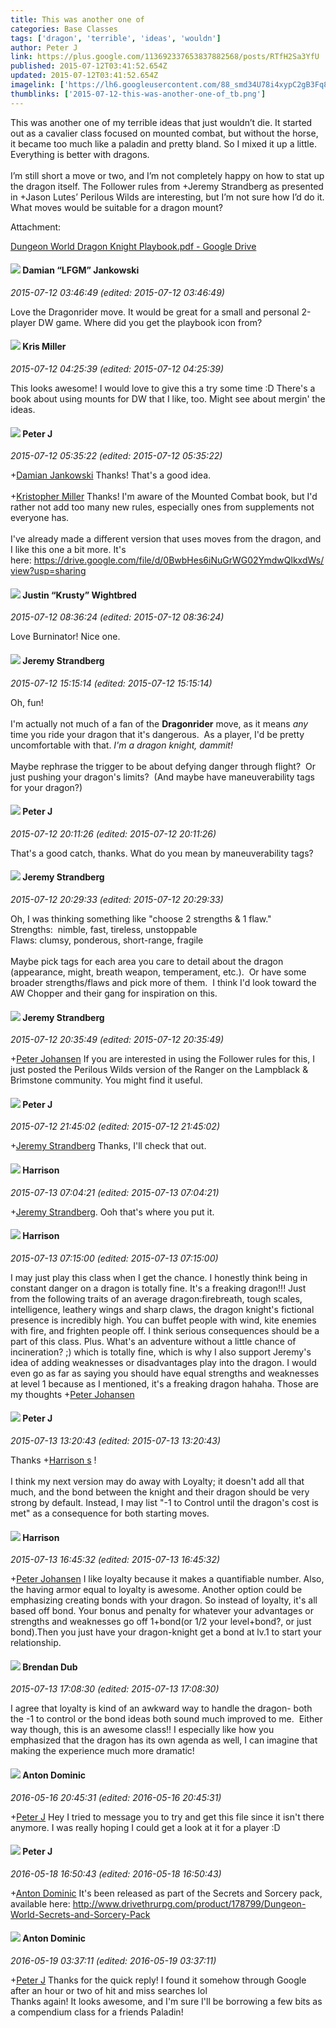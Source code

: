 ```yaml
---
title: This was another one of
categories: Base Classes
tags: ['dragon', 'terrible', 'ideas', 'wouldn']
author: Peter J
link: https://plus.google.com/113692337653837882568/posts/RTfH2Sa3YfU
published: 2015-07-12T03:41:52.654Z
updated: 2015-07-12T03:41:52.654Z
imagelink: ['https://lh6.googleusercontent.com/88_smd34U78i4xypC2gB3Fq82-YMA-zpirqzIxCkZ2z_cR-EVXJ_aW2hTVUMaEW7-e0coIyHMrecMfoFNk2BHCFo4Xh7mcrHVsShBc6TqsYTwSJ8Q77zVpipDo-qIYIcm_Dqnc7C=s1600']
thumblinks: ['2015-07-12-this-was-another-one-of_tb.png']
---
```


This was another one of my terrible ideas that just wouldn’t die. It started out as a cavalier class focused on mounted combat, but without the horse, it became too much like a paladin and pretty bland. So I mixed it up a little. Everything is better with dragons.<br /><br />I’m still short a move or two, and I’m not completely happy on how to stat up the dragon itself. The Follower rules from +Jeremy Strandberg as presented in +Jason Lutes’ Perilous Wilds are interesting, but I’m not sure how I’d do it. What moves would be suitable for a dragon mount?


Attachment:

<a href='https://drive.google.com/file/d/0BwbHes6iNuGrOHp1MjhzemV4b28/view?usp=sharing'>Dungeon World Dragon Knight Playbook.pdf - Google Drive</a>


<div id='comment z13dv12pwnzasfbom04cihx5it3pexugm20'>
  <h4><img src='{{site.baseurl}}//images/avatars/100476170927206311405_photo.jpg'> Damian “LFGM” Jankowski</h4>
      <p><cite>2015-07-12 03:46:49 (edited: 2015-07-12 03:46:49)</cite></p>
        <p>Love the Dragonrider move. It would be great for a small and personal 2-player DW game. Where did you get the playbook icon from?</p>
</div>
        

<div id='comment z13dv12pwnzasfbom04cihx5it3pexugm20'>
  <h4><img src='{{site.baseurl}}//images/avatars/114185930016429813045_photo.jpg'> Kris Miller</h4>
      <p><cite>2015-07-12 04:25:39 (edited: 2015-07-12 04:25:39)</cite></p>
        <p>This looks awesome! I would love to give this a try some time :D There&#39;s a book about using mounts for DW that I like, too. Might see about mergin&#39; the ideas.</p>
</div>
        

<div id='comment z13dv12pwnzasfbom04cihx5it3pexugm20'>
  <h4><img src='{{site.baseurl}}//images/avatars/113692337653837882568_photo.jpg'> Peter J</h4>
      <p><cite>2015-07-12 05:35:22 (edited: 2015-07-12 05:35:22)</cite></p>
        <p><span class="proflinkWrapper"><span class="proflinkPrefix">+</span><a class="proflink" href="https://plus.google.com/100476170927206311405" oid="100476170927206311405">Damian Jankowski</a></span> Thanks! That&#39;s a good idea.<br /><br /><span class="proflinkWrapper"><span class="proflinkPrefix">+</span><a class="proflink" href="https://plus.google.com/114185930016429813045" oid="114185930016429813045">Kristopher Miller</a></span> Thanks! I&#39;m aware of the Mounted Combat book, but I&#39;d rather not add too many new rules, especially ones from supplements not everyone has.<br /><br />I&#39;ve already made a different version that uses moves from the dragon, and I like this one a bit more. It&#39;s here: <a href="https://drive.google.com/file/d/0BwbHes6iNuGrWG02YmdwQlkxdWs/view?usp=sharing" class="ot-anchor">https://drive.google.com/file/d/0BwbHes6iNuGrWG02YmdwQlkxdWs/view?usp=sharing</a></p>
</div>
        

<div id='comment z13dv12pwnzasfbom04cihx5it3pexugm20'>
  <h4><img src='{{site.baseurl}}//images/avatars/116619544191940331555_photo.jpg'> Justin “Krusty” Wightbred</h4>
      <p><cite>2015-07-12 08:36:24 (edited: 2015-07-12 08:36:24)</cite></p>
        <p>Love Burninator! Nice one.</p>
</div>
        

<div id='comment z13dv12pwnzasfbom04cihx5it3pexugm20'>
  <h4><img src='{{site.baseurl}}//images/avatars/102595580176380683252_photo.jpg'> Jeremy Strandberg</h4>
      <p><cite>2015-07-12 15:15:14 (edited: 2015-07-12 15:15:14)</cite></p>
        <p>Oh, fun!<br /><br />I&#39;m actually not much of a fan of the <b>Dragonrider</b> move, as it means <i>any</i> time you ride your dragon that it&#39;s dangerous.  As a player, I&#39;d be pretty uncomfortable with that. <i>I&#39;m a dragon knight, dammit!</i><br /><br />Maybe rephrase the trigger to be about defying danger through flight?  Or just pushing your dragon&#39;s limits?  (And maybe have maneuverability tags for your dragon?)</p>
</div>
        

<div id='comment z13dv12pwnzasfbom04cihx5it3pexugm20'>
  <h4><img src='{{site.baseurl}}//images/avatars/113692337653837882568_photo.jpg'> Peter J</h4>
      <p><cite>2015-07-12 20:11:26 (edited: 2015-07-12 20:11:26)</cite></p>
        <p>That&#39;s a good catch, thanks. What do you mean by maneuverability tags?</p>
</div>
        

<div id='comment z13dv12pwnzasfbom04cihx5it3pexugm20'>
  <h4><img src='{{site.baseurl}}//images/avatars/102595580176380683252_photo.jpg'> Jeremy Strandberg</h4>
      <p><cite>2015-07-12 20:29:33 (edited: 2015-07-12 20:29:33)</cite></p>
        <p>Oh, I was thinking something like &quot;choose 2 strengths &amp; 1 flaw.&quot;  <br />Strengths:  nimble, fast, tireless, unstoppable<br />Flaws: clumsy, ponderous, short-range, fragile<br /><br />Maybe pick tags for each area you care to detail about the dragon (appearance, might, breath weapon, temperament, etc.).  Or have some broader strengths/flaws and pick more of them.  I think I&#39;d look toward the AW Chopper and their gang for inspiration on this. </p>
</div>
        

<div id='comment z13dv12pwnzasfbom04cihx5it3pexugm20'>
  <h4><img src='{{site.baseurl}}//images/avatars/102595580176380683252_photo.jpg'> Jeremy Strandberg</h4>
      <p><cite>2015-07-12 20:35:49 (edited: 2015-07-12 20:35:49)</cite></p>
        <p><span class="proflinkWrapper"><span class="proflinkPrefix">+</span><a class="proflink" href="https://plus.google.com/113692337653837882568" oid="113692337653837882568">Peter Johansen</a></span> If you are interested in using the Follower rules for this, I just posted the Perilous Wilds version of the Ranger on the Lampblack &amp; Brimstone community. You might find it useful.</p>
</div>
        

<div id='comment z13dv12pwnzasfbom04cihx5it3pexugm20'>
  <h4><img src='{{site.baseurl}}//images/avatars/113692337653837882568_photo.jpg'> Peter J</h4>
      <p><cite>2015-07-12 21:45:02 (edited: 2015-07-12 21:45:02)</cite></p>
        <p><span class="proflinkWrapper"><span class="proflinkPrefix">+</span><a class="proflink" href="https://plus.google.com/102595580176380683252" oid="102595580176380683252">Jeremy Strandberg</a></span> Thanks, I&#39;ll check that out.</p>
</div>
        

<div id='comment z13dv12pwnzasfbom04cihx5it3pexugm20'>
  <h4><img src='{{site.baseurl}}//images/avatars/114186342843586498680_photo.jpg'> Harrison</h4>
      <p><cite>2015-07-13 07:04:21 (edited: 2015-07-13 07:04:21)</cite></p>
        <p><span class="proflinkWrapper"><span class="proflinkPrefix">+</span><a class="proflink" href="https://plus.google.com/102595580176380683252" oid="102595580176380683252">Jeremy Strandberg</a></span>. Ooh that&#39;s where you put it.</p>
</div>
        

<div id='comment z13dv12pwnzasfbom04cihx5it3pexugm20'>
  <h4><img src='{{site.baseurl}}//images/avatars/114186342843586498680_photo.jpg'> Harrison</h4>
      <p><cite>2015-07-13 07:15:00 (edited: 2015-07-13 07:15:00)</cite></p>
        <p>I may just play this class when I get the chance. I honestly think being in constant danger on a dragon is totally fine. It&#39;s a freaking dragon!!! Just from the following traits of an average dragon:firebreath, tough scales, intelligence, leathery wings and sharp claws, the dragon knight&#39;s fictional presence is incredibly high. You can buffet people with wind, kite enemies with fire, and frighten people off.  I think serious consequences should be a part of this class. Plus. What&#39;s an adventure without a little chance of incineration? ;) which is totally fine, which is why I also support Jeremy&#39;s idea of adding weaknesses or disadvantages play into the dragon. I would even go as  far as saying you should have equal strengths and weaknesses at level 1 because as I mentioned, it&#39;s a freaking dragon hahaha. Those are my thoughts <span class="proflinkWrapper"><span class="proflinkPrefix">+</span><a class="proflink" href="https://plus.google.com/113692337653837882568" oid="113692337653837882568">Peter Johansen</a></span></p>
</div>
        

<div id='comment z13dv12pwnzasfbom04cihx5it3pexugm20'>
  <h4><img src='{{site.baseurl}}//images/avatars/113692337653837882568_photo.jpg'> Peter J</h4>
      <p><cite>2015-07-13 13:20:43 (edited: 2015-07-13 13:20:43)</cite></p>
        <p>Thanks <span class="proflinkWrapper"><span class="proflinkPrefix">+</span><a class="proflink" href="https://plus.google.com/114186342843586498680" oid="114186342843586498680">Harrison s</a></span> !<br /><br />I think my next version may do away with Loyalty; it doesn&#39;t add all that much, and the bond between the knight and their dragon should be very strong by default. Instead, I may list &quot;-1 to Control until the dragon&#39;s cost is met&quot; as a consequence for both starting moves.</p>
</div>
        

<div id='comment z13dv12pwnzasfbom04cihx5it3pexugm20'>
  <h4><img src='{{site.baseurl}}//images/avatars/114186342843586498680_photo.jpg'> Harrison</h4>
      <p><cite>2015-07-13 16:45:32 (edited: 2015-07-13 16:45:32)</cite></p>
        <p><span class="proflinkWrapper"><span class="proflinkPrefix">+</span><a class="proflink" href="https://plus.google.com/113692337653837882568" oid="113692337653837882568">Peter Johansen</a></span> I like loyalty because it makes a quantifiable number. Also, the having armor equal to loyalty is awesome. Another option could be emphasizing creating bonds with your dragon. So instead of loyalty, it&#39;s all based off bond. Your bonus and penalty for whatever your advantages or strengths and weaknesses go off 1+bond(or 1/2 your level+bond?, or just bond).Then you just have your dragon-knight get a bond at lv.1 to start your relationship.   </p>
</div>
        

<div id='comment z13dv12pwnzasfbom04cihx5it3pexugm20'>
  <h4><img src='{{site.baseurl}}//images/avatars/116187285426067416091_photo.jpg'> Brendan Dub</h4>
      <p><cite>2015-07-13 17:08:30 (edited: 2015-07-13 17:08:30)</cite></p>
        <p>I agree that loyalty is kind of an awkward way to handle the dragon- both the -1 to control or the bond ideas both sound much improved to me.  Either way though, this is an awesome class!! I especially like how you emphasized that the dragon has its own agenda as well, I can imagine that making the experience much more dramatic!</p>
</div>
        

<div id='comment z13dv12pwnzasfbom04cihx5it3pexugm20'>
  <h4><img src='{{site.baseurl}}//images/avatars/103809552837281187123_photo.jpg'> Anton Dominic</h4>
      <p><cite>2016-05-16 20:45:31 (edited: 2016-05-16 20:45:31)</cite></p>
        <p><span class="proflinkWrapper"><span class="proflinkPrefix">+</span><a class="proflink" href="https://plus.google.com/113692337653837882568" oid="113692337653837882568">Peter J</a></span> Hey I tried to message you to try and get this file since it isn&#39;t there anymore. I was really hoping I could get a look at it for a player :D</p>
</div>
        

<div id='comment z13dv12pwnzasfbom04cihx5it3pexugm20'>
  <h4><img src='{{site.baseurl}}//images/avatars/113692337653837882568_photo.jpg'> Peter J</h4>
      <p><cite>2016-05-18 16:50:43 (edited: 2016-05-18 16:50:43)</cite></p>
        <p><span class="proflinkWrapper"><span class="proflinkPrefix">+</span><a class="proflink" href="https://plus.google.com/103809552837281187123" oid="103809552837281187123">Anton Dominic</a></span> It&#39;s been released as part of the Secrets and Sorcery pack, available here: <a href="http://www.drivethrurpg.com/product/178799/Dungeon-World-Secrets-and-Sorcery-Pack" class="ot-anchor">http://www.drivethrurpg.com/product/178799/Dungeon-World-Secrets-and-Sorcery-Pack</a></p>
</div>
        

<div id='comment z13dv12pwnzasfbom04cihx5it3pexugm20'>
  <h4><img src='{{site.baseurl}}//images/avatars/103809552837281187123_photo.jpg'> Anton Dominic</h4>
      <p><cite>2016-05-19 03:37:11 (edited: 2016-05-19 03:37:11)</cite></p>
        <p><span class="proflinkWrapper"><span class="proflinkPrefix">+</span><a class="proflink" href="https://plus.google.com/113692337653837882568" oid="113692337653837882568">Peter J</a></span> Thanks for the quick reply! I found it somehow through Google after an hour or two of hit and miss searches lol<br />Thanks again! It looks awesome, and I&#39;m sure I&#39;ll be borrowing a few bits as a compendium class for a friends Paladin!</p>
</div>
        
